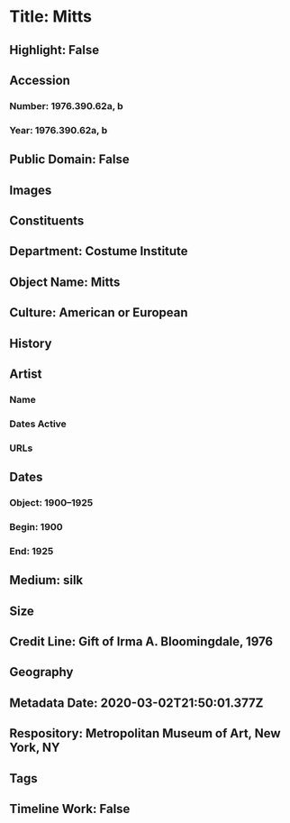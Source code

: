 # Title: Mitts
## Highlight: False
## Accession
### Number: 1976.390.62a, b
### Year: 1976.390.62a, b
## Public Domain: False
## Images
## Constituents
## Department: Costume Institute
## Object Name: Mitts
## Culture: American or European
## History
## Artist
### Name
### Dates Active
### URLs
## Dates
### Object: 1900–1925
### Begin: 1900
### End: 1925
## Medium: silk
## Size
## Credit Line: Gift of Irma A. Bloomingdale, 1976
## Geography
## Metadata Date: 2020-03-02T21:50:01.377Z
## Respository: Metropolitan Museum of Art, New York, NY
## Tags
## Timeline Work: False